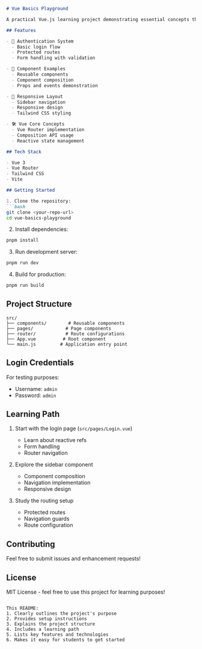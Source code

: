 ````markdown:/Users/satria/Documents/GitHub/learn-vue-js/test-vue/README.md
# Vue Basics Playground

A practical Vue.js learning project demonstrating essential concepts through real-world examples. This project serves as a hands-on learning resource for beginners getting started with Vue.js.

## Features

- 🔐 Authentication System
  - Basic login flow
  - Protected routes
  - Form handling with validation

- 🧩 Component Examples
  - Reusable components
  - Component composition
  - Props and events demonstration

- 📱 Responsive Layout
  - Sidebar navigation
  - Responsive design
  - Tailwind CSS styling

- 🛠 Vue Core Concepts
  - Vue Router implementation
  - Composition API usage
  - Reactive state management

## Tech Stack

- Vue 3
- Vue Router
- Tailwind CSS
- Vite

## Getting Started

1. Clone the repository:
```bash
git clone <your-repo-url>
cd vue-basics-playground
````

2. Install dependencies:

```bash
pnpm install
```

3. Run development server:

```bash
pnpm run dev
```

4. Build for production:

```bash
pnpm run build
```

## Project Structure

```
src/
├── components/        # Reusable components
├── pages/            # Page components
├── router/           # Route configurations
├── App.vue          # Root component
└── main.js         # Application entry point
```

## Login Credentials

For testing purposes:

- Username: `admin`
- Password: `admin`

## Learning Path

1. Start with the login page (`src/pages/Login.vue`)

   - Learn about reactive refs
   - Form handling
   - Router navigation

2. Explore the sidebar component

   - Component composition
   - Navigation implementation
   - Responsive design

3. Study the routing setup
   - Protected routes
   - Navigation guards
   - Route configuration

## Contributing

Feel free to submit issues and enhancement requests!

## License

MIT License - feel free to use this project for learning purposes!

```

This README:
1. Clearly outlines the project's purpose
2. Provides setup instructions
3. Explains the project structure
4. Includes a learning path
5. Lists key features and technologies
6. Makes it easy for students to get started
```
